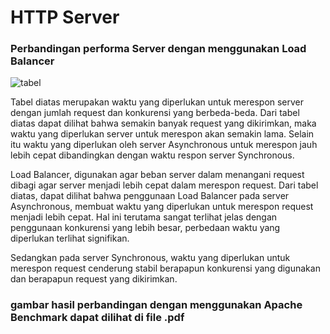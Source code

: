 # HTTP Server

### Perbandingan performa Server dengan menggunakan Load Balancer
![tabel](https://user-images.githubusercontent.com/32873349/58160163-20e8fa00-7ca8-11e9-85b8-c3426100e00e.png)

Tabel diatas merupakan waktu yang diperlukan untuk merespon server dengan jumlah request dan konkurensi yang berbeda-beda. Dari tabel diatas dapat dilihat bahwa semakin banyak request yang dikirimkan, maka waktu yang diperlukan server untuk merespon akan semakin lama. Selain itu waktu yang diperlukan oleh server Asynchronous untuk merespon jauh lebih cepat dibandingkan dengan waktu respon server Synchronous. 

Load Balancer, digunakan agar beban server dalam menangani request dibagi agar server menjadi lebih cepat dalam merespon request. Dari tabel diatas, dapat dilihat bahwa penggunaan Load Balancer pada server Asynchronous, membuat waktu yang diperlukan untuk merespon request menjadi lebih cepat. Hal ini terutama sangat terlihat jelas dengan penggunaan konkurensi yang lebih besar, perbedaan waktu yang diperlukan terlihat signifikan.

Sedangkan pada server Synchronous, waktu yang diperlukan untuk merespon request cenderung stabil berapapun konkurensi yang digunakan dan berapapun request yang dikirimkan.
  
    
### gambar hasil perbandingan dengan menggunakan Apache Benchmark dapat dilihat di file .pdf
